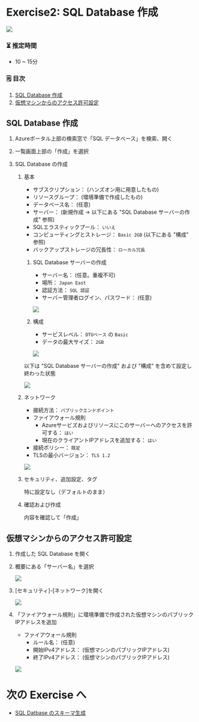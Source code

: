 # Exercise2: SQL Database 作成

![](images/ex02-0000-sqldb.png)

### ⏳ 推定時間

- 10 ~ 15分

### 🗒️ 目次


1. [SQL Database 作成](#sql-database-作成)
1. [仮想マシンからのアクセス許可設定](#仮想マシンからのアクセス許可設定)


## SQL Database 作成

1.  Azureポータル上部の検索窓で「SQL データベース」を検索、開く

1. 一覧画面上部の「作成」を選択

1. SQL Database の作成

    1. 基本

        * サブスクリプション： (ハンズオン用に用意したもの)
        * リソースグループ： (環境準備で作成したもの)
        * データベース名： (任意)
        * サーバー： (新規作成 → 以下にある "SQL Database サーバーの作成" 参照)
        * SQLエラスティックプール： `いいえ`
        * コンピューティングとストレージ： `Basic 2GB` (以下にある "構成" 参照)
        * バックアップストレージの冗長性： `ローカル冗長`

        1. SQL Database サーバーの作成

            * サーバー名： (任意。重複不可)
            * 場所： `Japan East`
            * 認証方法： `SQL 認証`
            * サーバー管理者ログイン、パスワード： (任意)

            ![](images/ex02-0101-sqldb.png)

        1. 構成

            * サービスレベル： `DTUベース` の `Basic`
            * データの最大サイズ： `2GB`
        
            ![](images/ex02-0102-sqldb.png)

        以下は "SQL Database サーバーの作成" および "構成" を含めて設定し終わった状態

        ![](images/ex02-0103-sqldb.png)

    1. ネットワーク

        * 接続方法： `パブリックエンドポイント`
        * ファイアウォール規則
            * Azureサービズおよびリソースにこのサーバーへのアクセスを許可する： `はい`
            * 現在のクライアントIPアドレスを追加する： `はい`
        * 接続ポリシー： `既定`
        * TLSの最小バージョン： `TLS 1.2`

        ![](images/ex02-0104-sqldb.png)

    1. セキュリティ、追加設定、タグ

        特に設定なし（デフォルトのまま）

    1. 確認および作成

        内容を確認して「作成」


## 仮想マシンからのアクセス許可設定

1. 作成した SQL Database を開く

1. 概要にある「サーバー名」を選択

    ![](images/ex02-0201-sqldb.png)

1. [セキュリティ]-[ネットワーク]を開く

    ![](images/ex02-0202-sqldb.png)

1. 「ファイアウォール規則」に環境準備で作成された仮想マシンのパブリックIPアドレスを追加

    * ファイアウォール規則
        * ルール名： (任意)
        * 開始IPv4アドレス： (仮想マシンのパブリックIPアドレス)
        * 終了IPv4アドレス： (仮想マシンのパブリックIPアドレス)

    ![](images/ex02-0203-sqldb.png)


# 次の Exercise へ

* [SQL Datbase のスキーマ生成](exercise03.md)
